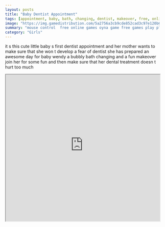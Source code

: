```yaml
---
layout: posts
title: "Baby Dentist Appointment"
tags: [appointment, baby, bath, changing, dentist, makeover, free, online, games, oyna, game, free, games, play, play, games]
image: "https://img.gamedistribution.com/5a2756a3cb9cde852cad3c97e120b656.jpg"
summary: "mouse control  free online games oyna game free games play play games"
category: "Girls"
---
```


it s this cute little baby s first dentist appointment and her mother wants to make sure that she won t develop a fear of dentist she has prepared an awesome day for baby wendy a bubbly bath changing and a fun makeover join her for some fun and then make sure that her dental treatment doesn t hurt too much

<iframe width="100%" height="480px;" src="https://flash.gamedistribution.com?game=5a2756a3cb9cde852cad3c97e120b656"></iframe>